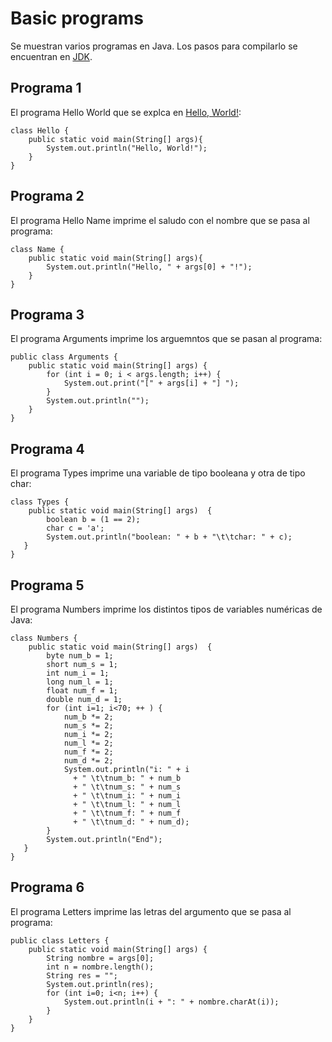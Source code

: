 # Basic programs

Se muestran varios programas en Java. Los pasos para compilarlo se encuentran en [JDK](JDK.md).

## Programa 1

El programa Hello World que se explca en [Hello, World!](Hello.md):
```
class Hello {
    public static void main(String[] args){
        System.out.println("Hello, World!");
    }
}
```

## Programa 2

El programa Hello Name imprime el saludo con el nombre que se pasa al programa:
```
class Name {
    public static void main(String[] args){
        System.out.println("Hello, " + args[0] + "!");
    }
}
```

## Programa 3

El programa Arguments imprime los arguemntos que se pasan al programa:
```
public class Arguments {
    public static void main(String[] args) {
        for (int i = 0; i < args.length; i++) {
            System.out.print("[" + args[i] + "] ");
        }
        System.out.println("");
    }
}
```

## Programa 4

El programa Types imprime una variable de tipo booleana y otra de tipo char:
```
class Types {
    public static void main(String[] args)  {
        boolean b = (1 == 2);
        char c = 'a';
        System.out.println("boolean: " + b + "\t\tchar: " + c); 
   }
}
```

## Programa 5

El programa Numbers imprime los distintos tipos de variables num&eacute;ricas de Java:
```
class Numbers {
    public static void main(String[] args)  {
        byte num_b = 1;
        short num_s = 1;
        int num_i = 1;
        long num_l = 1;
        float num_f = 1;
        double num_d = 1;
        for (int i=1; i<70; ++ ) {
            num_b *= 2;
            num_s *= 2;
            num_i *= 2;
            num_l *= 2;
            num_f *= 2;
            num_d *= 2;
            System.out.println("i: " + i 
              + " \t\tnum_b: " + num_b 
              + " \t\tnum_s: " + num_s 
              + " \t\tnum_i: " + num_i 
              + " \t\tnum_l: " + num_l
              + " \t\tnum_f: " + num_f
              + " \t\tnum_d: " + num_d);
        }
        System.out.println("End");
   }
}
```

## Programa 6

El programa Letters imprime las letras del argumento que se pasa al programa:
```
public class Letters {
    public static void main(String[] args) {
        String nombre = args[0];
        int n = nombre.length();
        String res = "";
        System.out.println(res);
        for (int i=0; i<n; i++) {
            System.out.println(i + ": " + nombre.charAt(i));
        }
    }
}
```
